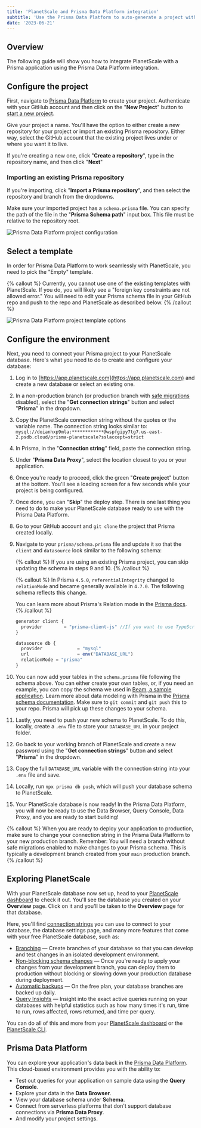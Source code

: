 ```yaml
---
title: 'PlanetScale and Prisma Data Platform integration'
subtitle: 'Use the Prisma Data Platform to auto-generate a project with Prisma and PlanetScale and deploy it to Vercel.'
date: '2023-06-21'
---
```


## Overview

The following guide will show you how to integrate PlanetScale with a Prisma application using the Prisma Data Platform integration.

## Configure the project

First, navigate to [Prisma Data Platform](https://cloud.prisma.io/projects/) to create your project. Authenticate with your GitHub account and then click on the "**New Project**" button to [start a new project](https://cloud.prisma.io/projects/create).

Give your project a name. You'll have the option to either create a new repository for your project or import an existing Prisma repository. Either way, select the GitHub account that the existing project lives under or where you want it to live.

If you're creating a new one, click "**Create a repository**", type in the repository name, and then click "**Next**"

### Importing an existing Prisma repository

If you're importing, click "**Import a Prisma repository**", and then select the repository and branch from the dropdowns.

Make sure your imported project has a `schema.prisma` file. You can specify the path of the file in the "**Prisma Schema path**" input box. This file must be relative to the repository root.

![Prisma Data Platform project configuration](/assets/docs/tutorials/prisma-data-platform-integration/project.png)

## Select a template

In order for Prisma Data Platform to work seamlessly with PlanetScale, you need to pick the "Empty" template.

{% callout %}
Currently, you cannot use one of the existing templates with PlanetScale. If you do, you will likely see a "foreign key constraints are not allowed error." You will need to edit your Prisma schema file in your GitHub repo and push to the repo and PlanetScale as described below.
{% /callout %}

![Prisma Data Platform project template options](/assets/docs/tutorials/prisma-data-platform-integration/templates.png)

## Configure the environment

Next, you need to connect your Prisma project to your PlanetScale database. Here's what you need to do to create and configure your database:

1. Log in to [https://app.planetscale.com](https://app.planetscale.com) and create a new database or select an existing one.
2. In a non-production branch (or production branch with [safe migrations](/docs/concepts/safe-migrations) disabled), select the "**Get connection strings**" button and select "**Prisma**" in the dropdown.
3. Copy the PlanetScale connection string without the quotes or the variable name. The connection string looks similar to: `mysql://doianhxp9mla:************@wspfgipy7tg7.us-east-2.psdb.cloud/prisma-planetscale?sslaccept=strict`
4. In Prisma, in the "**Connection string**" field, paste the connection string.
5. Under "**Prisma Data Proxy**", select the location closest to you or your application.
6. Once you're ready to proceed, click the green "**Create project**" button at the bottom. You'll see a loading screen for a few seconds while your project is being configured.
7. Once done, you can "**Skip**" the deploy step. There is one last thing you need to do to make your PlanetScale database ready to use with the Prisma Data Platform.
8. Go to your GitHub account and `git clone` the project that Prisma created locally.
9. Navigate to your `prisma/schema.prisma` file and update it so that the `client` and `datasource` look similar to the following schema:

   {% callout %}
   If you are using an existing Prisma project, you can skip updating the schema in steps 9 and 10.
   {% /callout %}

   {% callout %}
   In Prisma `4.5.0`, `referentialIntegrity` changed to `relationMode` and became generally available in `4.7.0`. The following schema reflects this change.

   You can learn more about Prisma's Relation mode in the
   [Prisma docs](https://www.prisma.io/docs/concepts/components/prisma-schema/relations/relation-mode).
   {% /callout %}

   ```js
   generator client {
     provider        = "prisma-client-js" //If you want to use TypeScript, use "prisma-client-ts"
   }

   datasource db {
     provider             = "mysql"
     url                  = env("DATABASE_URL")
     relationMode = "prisma"
   }
   ```

10. You can now add your tables in the `schema.prisma` file following the schema above. You can either create your own tables, or, if you need an example, you can copy the schema we used in [Beam, a sample application](https://github.com/planetscale/beam/blob/main/prisma/schema.prisma). Learn more about data modeling with Prisma in the [Prisma schema documentation](https://www.prisma.io/docs/concepts/components/prisma-schema). Make sure to `git commit` and `git push` this to your repo. Prisma will pick up these changes to your schema.
11. Lastly, you need to push your new schema to PlanetScale. To do this, locally, create a `.env` file to store your `DATABASE_URL` in your project folder.
12. Go back to your working branch of PlanetScale and create a new password using the "**Get connection strings**" button and select "**Prisma**" in the dropdown.
13. Copy the full `DATABASE_URL` variable with the connection string into your `.env` file and save.
14. Locally, run `npx prisma db push`, which will push your database schema to PlanetScale.
15. Your PlanetScale database is now ready! In the Prisma Data Platform, you will now be ready to use the Data Browser, Query Console, Data Proxy, and you are ready to start building!

{% callout %}
When you are ready to deploy your application to production, make sure to change your connection string in the Prisma Data Platform to your new production branch. Remember: You will need a branch without safe migrations enabled to make changes to your Prisma schema. This is typically a development branch created from your `main` production branch.
{% /callout %}

## Exploring PlanetScale

With your PlanetScale database now set up, head to your [PlanetScale dashboard](https://app.planetscale.com) to check it out. You'll see the database you created on your **Overview** page. Click on it and you'll be taken to the **Overview** page for that database.

Here, you'll find [connection strings](/docs/concepts/connection-strings) you can use to connect to your database, the database settings page, and many more features that come with your free PlanetScale database, such as:

- [Branching](/docs/concepts/branching) &mdash; Create branches of your database so that you can develop and test changes in an isolated development environment.
- [Non-blocking schema changes](/docs/concepts/nonblocking-schema-changes) &mdash; Once you're ready to apply your changes from your development branch, you can deploy them to production without blocking or slowing down your production database during deployment.
- [Automatic backups](/docs/concepts/back-up-and-restore) &mdash; On the free plan, your database branches are backed up daily.
- [Query Insights](/docs/concepts/query-insights) &mdash; Insight into the exact active queries running on your databases with helpful statistics such as how many times it's run, time to run, rows affected, rows returned, and time per query.

You can do all of this and more from your [PlanetScale dashboard](https://app.planetscale.com) or the [PlanetScale CLI](/cli).

## Prisma Data Platform

You can explore your application's data back in the [Prisma Data Platform](https://www.prisma.io/dataplatform). This cloud-based environment provides you with the ability to:

- Test out queries for your application on sample data using the **Query Console**.
- Explore your data in the **Data Browser**.
- View your database schema under **Schema**.
- Connect from serverless platforms that don't support database connections via **Prisma Data Proxy**.
- And modify your project settings.
